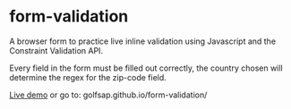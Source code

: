 # form-validation

A browser form to practice live inline validation using Javascript and the Constraint Validation API.

Every field in the form must be filled out correctly, the country chosen will determine the regex for the zip-code field.

[Live demo](https://golfsap.github.io/form-validation/) or go to: golfsap.github.io/form-validation/
